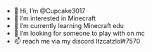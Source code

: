 - 👋 Hi, I’m @Cupcake3017
- 👀 I’m interested in Minecraft
- 🌱 I’m currently learning Minecraft edu
- 💞️ I’m looking for someone to play with on mc
- 📫 reach me via my discord Itzcatzlol#7570

<!---
Cupcake3017/Cupcake3017 is a ✨ special ✨ repository because its `README.md` (this file) appears on your GitHub profile.
You can click the Preview link to take a look at your changes.
--->
